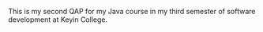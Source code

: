 This is my second QAP for my Java course in my third semester of software development at Keyin College.
